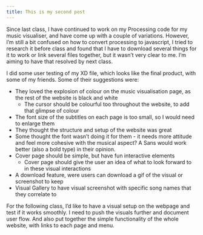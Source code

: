 ```yaml
---
title: This is my second post
---
```


Since last class, I have continued to work on my Processing code for my music visualiser, and have come up with a couple of variations. However, I’m still a bit confused on how to convert processing to javascript, I tried to research it before class and found that I have to download several things for it to work or link several files together, but it wasn’t very clear to me. I’m aiming to have that resolved by next class. 

I did some user testing of my XD file, which looks like the final product, with some of my friends. Some of their suggestions were: 

- They loved the explosion of colour on the music visualisation page, as the rest of the website is black and white
    - The cursor should be colourful too throughout the website, to add that glimpse of colour
- The font size of the subtitles on each page is too small, so I would need to enlarge them
- They thought the structure and setup of the website was great
- Some thought the font wasn’t doing it for them - it needs more attitude and feel more cohesive with the musical aspect? A Sans would work better (also a bold type) in their opinion.
- Cover page should be simple, but have fun interactive elements
    - Cover page should give the user an idea of what to look forward to in these visual interactions
- A download feature, were users can download a gif of the visual or screenshot to keep 
- Visual Gallery to have visual screenshot with specific song names that they correlate to

For the following class, I’d like to have a visual setup on the webpage and test if it works smoothly. I need to push the visuals further and document user flow. And also put together the simple functionality of the whole website, with links to each page and menu.